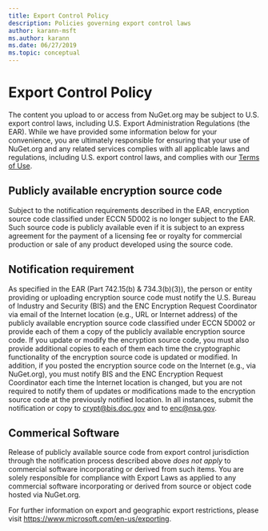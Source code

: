 ```yaml
---
title: Export Control Policy
description: Policies governing export control laws
author: karann-msft
ms.author: karann
ms.date: 06/27/2019
ms.topic: conceptual
---
```


# Export Control Policy

The content you upload to or access from NuGet.org may be subject to U.S. export control laws, including U.S. Export Administration Regulations (the EAR).  While we have provided some information below for your convenience, you are ultimately responsible for ensuring that your use of NuGet.org and any related services complies with all applicable laws and regulations, including U.S. export control laws, and complies with our [Terms of Use](https://www.nuget.org/policies/Terms).

## Publicly available encryption source code

Subject to the notification requirements described in the EAR, encryption source code classified under ECCN 5D002 is no longer subject to the EAR.  Such source code is publicly available even if it is subject to an express agreement for the payment of a licensing fee or royalty for commercial production or sale of any product developed using the source code.

## Notification requirement

As specified in the EAR (Part 742.15(b) & 734.3(b)(3)), the person or entity providing or uploading encryption source code must notify the U.S. Bureau of Industry and Security (BIS) and the ENC Encryption Request Coordinator via email of the Internet location (e.g., URL or Internet address) of the publicly available encryption source code classified under ECCN 5D002 or provide each of them a copy of the publicly available encryption source code. If you update or modify the encryption source code, you must also provide additional copies to each of them each time the cryptographic functionality of the encryption source code is updated or modified. In addition, if you posted the encryption source code on the Internet (e.g., via NuGet.org), you must notify BIS and the ENC Encryption Request Coordinator each time the Internet location is changed, but you are not required to notify them of updates or modifications made to the encryption source code at the previously notified location. In all instances, submit the notification or copy to crypt@bis.doc.gov and to enc@nsa.gov.

## Commerical Software

Release of publicly available source code from export control jurisdiction through the notification process described above *does not apply* to commercial software incorporating or derived from such items.  You are solely responsible for compliance with Export Laws as applied to any commercial software incorporating or derived from source or object code hosted via NuGet.org.

For further information on export and geographic export restrictions, please visit https://www.microsoft.com/en-us/exporting.
